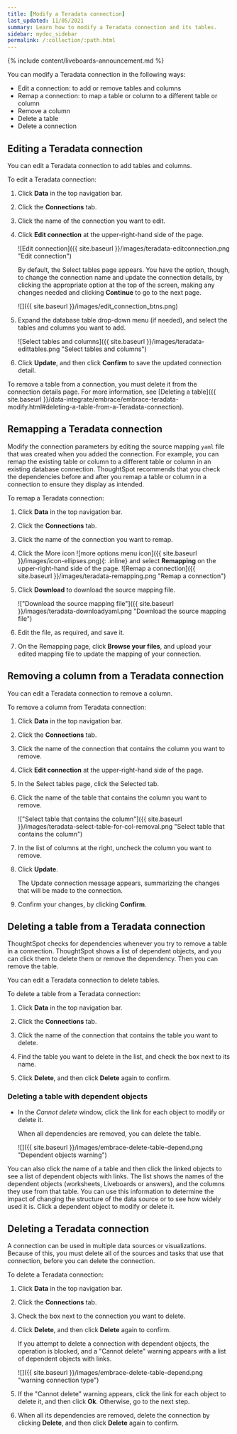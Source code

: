```yaml
---
title: [Modify a Teradata connection]
last_updated: 11/05/2021
summary: Learn how to modify a Teradata connection and its tables.
sidebar: mydoc_sidebar
permalink: /:collection/:path.html
---
```


{% include content/liveboards-announcement.md %}

You can modify a Teradata connection in the following ways:
- Edit a connection: to add or remove tables and columns
- Remap a connection: to map a table or column to a different table or column
- Remove a column
- Delete a table
- Delete a connection

## Editing a Teradata connection

You can edit a Teradata connection to add tables and columns.

To edit a Teradata connection:

1. Click **Data** in the top navigation bar.

2. Click the **Connections** tab.

3. Click the name of the connection you want to edit.

4. Click **Edit connection** at the upper-right-hand side of the page.

   ![Edit connection]({{ site.baseurl }}/images/teradata-editconnection.png "Edit connection")

   By default, the Select tables page appears. You have the option, though, to change the connection name and update the connection details, by clicking the appropriate option at the top of the screen, making any changes needed and clicking **Continue** to go to the next page.

   ![]({{ site.baseurl }}/images/edit_connection_btns.png)

6. Expand the database table drop-down menu (if needed), and select the tables and columns you want to add.

   ![Select tables and columns]({{ site.baseurl }}/images/teradata-edittables.png "Select tables and columns")
   <!--![]({{ site.baseurl }}/images/connection-update.png "Edit connection dialog box") -->

7. Click **Update**, and then click **Confirm** to save the updated connection detail.

To remove a table from a connection, you must delete it from the connection details page. For more information, see [Deleting a table]({{ site.baseurl }}/data-integrate/embrace/embrace-teradata-modify.html#deleting-a-table-from-a-Teradata-connection).

## Remapping a Teradata connection

Modify the connection parameters by editing the source mapping <code>yaml</code> file that was created when you added the connection. For example, you can remap the existing table or column to a different table or column in an existing database connection. ThoughtSpot recommends that you check the dependencies before and after you remap a table or column in a connection to ensure they display as intended.

To remap a Teradata connection:

1. Click **Data** in the top navigation bar.

2. Click the **Connections** tab.

3. Click the name of the connection you want to remap.

4. Click the More icon ![more options menu icon]({{ site.baseurl }}/images/icon-ellipses.png){: .inline} and select **Remapping** on the upper-right-hand side of the page.
   ![Remap a connection]({{ site.baseurl }}/images/teradata-remapping.png "Remap a connection")

5. Click **Download** to download the source mapping file.

   !["Download the source mapping file"]({{ site.baseurl }}/images/teradata-downloadyaml.png "Download the source mapping file")

6. Edit the file, as required, and save it.
  <!-- ![Edit the yaml file]({{ site.baseurl }}/images/gbq-yaml.png "Edit the yaml file") -->

7. On the Remapping page, click **Browse your files**, and upload your edited mapping file to update the mapping of your connection.

## Removing a column from a Teradata connection

You can edit a Teradata connection to remove a column.

To remove a column from Teradata connection:

1. Click **Data** in the top navigation bar.

2. Click the **Connections** tab.

3. Click the name of the connection that contains the column you want to remove.

4. Click **Edit connection** at the upper-right-hand side of the page.

5. In the Select tables page, click the Selected tab.

6. Click the name of the table that contains the column you want to remove.

   !["Select table that contains the column"]({{ site.baseurl }}/images/teradata-select-table-for-col-removal.png "Select table that contains the column")

7. In the list of columns at the right, uncheck the column you want to remove.

8. Click **Update**.

   The Update connection message appears, summarizing the changes that will be made to the connection.

9. Confirm your changes, by clicking **Confirm**.   

## Deleting a table from a Teradata connection
ThoughtSpot checks for dependencies whenever you try to remove a table in a connection. ThoughtSpot shows a list of dependent objects, and you can click them to delete them or remove the dependency. Then you can remove the table.

You can edit a Teradata connection to delete tables.

To delete a table from a Teradata connection:

1. Click **Data** in the top navigation bar.

2. Click the **Connections** tab.

3. Click the name of the connection that contains the table you want to delete.

4. Find the table you want to delete in the list, and check the box next to its name.

5. Click **Delete**, and then click **Delete** again to confirm.   

### Deleting a table with dependent objects

- In the *Cannot delete* window, click the link for each object to modify or delete it.

  When all dependencies are removed, you can delete the table.

  ![]({{ site.baseurl }}/images/embrace-delete-table-depend.png "Dependent objects warning")

You can also click the name of a table and then click the linked objects to see a list of dependent objects with links. The list shows the names of the dependent objects (worksheets, Liveboards or answers), and the columns they use from that table. You can use this information to determine the impact of changing the structure of the data source or to see how widely used it is. Click a dependent object to modify or delete it.

## Deleting a Teradata connection
A connection can be used in multiple data sources or visualizations. Because of this, you must delete all of the sources and tasks that use that connection, before you can delete the connection.

To delete a Teradata connection:

1. Click **Data** in the top navigation bar.

2. Click the **Connections** tab.

3. Check the box next to the connection you want to delete.

4. Click **Delete**, and then click **Delete** again to confirm.

   If you attempt to delete a connection with dependent objects, the operation is blocked, and a "Cannot delete" warning appears with a list of dependent objects with links.

   ![]({{ site.baseurl }}/images/embrace-delete-table-depend.png "warning connection type")

5. If the "Cannot delete" warning appears, click the link for each object to delete it, and then click **Ok**. Otherwise, go to the next step.

6. When all its dependencies are removed, delete the connection by clicking **Delete**, and then click **Delete** again to confirm.
